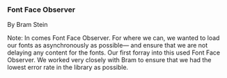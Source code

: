 ### Font Face Observer

By Bram Stein

Note: In comes Font Face Observer. For where we can, we wanted to load our fonts as asynchronously as possible— and ensure that we are not delaying any content for the fonts. Our first forray into this used Font Face Observer. We worked very closely with Bram to ensure that we had the lowest error rate in the library as possible.
